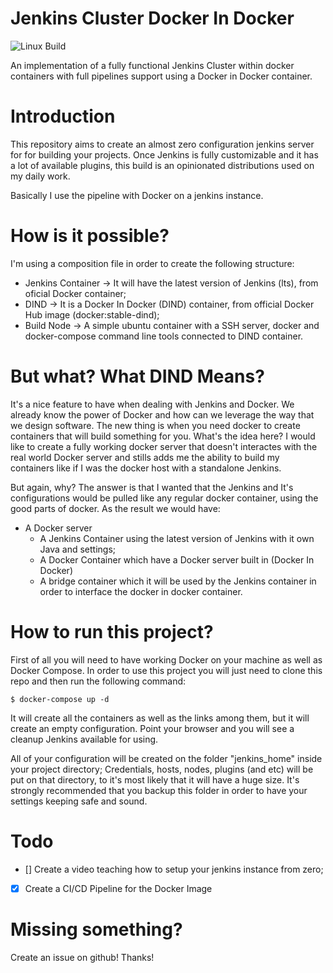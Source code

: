# Jenkins Cluster Docker In Docker
![Linux Build](https://github.com/joepreludian/jenkins-cluster-dind/workflows/Linux%20Build/badge.svg)

An implementation of a fully functional Jenkins Cluster within docker containers with full pipelines support using a Docker in Docker container.

# Introduction
This repository aims to create an almost zero configuration jenkins server for for building your projects. Once Jenkins is fully customizable and it has a lot of available plugins, this build is an opinionated distributions used on my daily work.

Basically I use the pipeline with Docker on a jenkins instance.

# How is it possible?

I'm using a composition file in order to create the following structure:

* Jenkins Container -> It will have the latest version of Jenkins (lts), from oficial Docker container;
* DIND -> It is a Docker In Docker (DIND) container, from official Docker Hub image (docker:stable-dind);
* Build Node -> A simple ubuntu container with a SSH server, docker and docker-compose command line tools connected to DIND container.

# But what? What DIND Means?

It's a nice feature to have when dealing with Jenkins and Docker. We already know the power of Docker and how can we leverage the way that we design software. The new thing is when you need docker to create containers that will build something for you. What's the idea here? I would like to create a fully working docker server that doesn't interactes with the real world Docker server and stills adds me the ability to build my containers like if I was the docker host with a standalone Jenkins.

But again, why? The answer is that I wanted that the Jenkins and It's configurations would be pulled like any regular docker container, using the good parts of docker. As the result we would have:

* A Docker server
  * A Jenkins Container using the latest version of Jenkins with it own Java and settings;
  * A Docker Container which have a Docker server built in (Docker In Docker)
  * A bridge container which it will be used by the Jenkins container in order to interface the docker in docker container.

# How to run this project?

First of all you will need to have working Docker on your machine as well as Docker Compose.
In order to use this project you will just need to clone this repo and then run the following command:

    $ docker-compose up -d

It will create all the containers as well as the links among them, but it will create an empty configuration.
Point your browser and you will see a cleanup Jenkins available for using.

All of your configuration will be created on the folder "jenkins\_home" inside your project directory; Credentials, hosts, nodes, plugins (and etc) will be put on that directory, to it's most likely that it will have a huge size. It's strongly recommended that you backup this folder in order to have your settings keeping safe and sound.

# Todo

- [] Create a video teaching how to setup your jenkins instance from zero;
- [X] Create a CI/CD Pipeline for the Docker Image

# Missing something?

Create an issue on github! Thanks!

